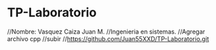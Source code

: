 # TP-Laboratorio
//Nombre: Vasquez Caiza Juan M.
//Ingenieria en sistemas.
//Agregar archivo cpp
//subir 
//https://github.com/Juan55XXD/TP-Laboratorio.git
